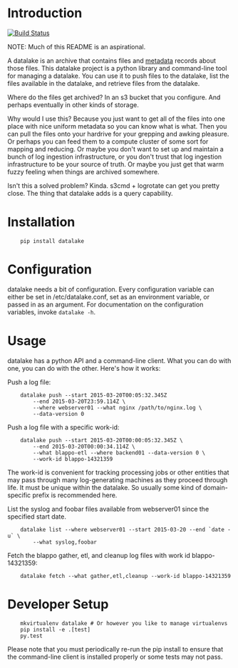 Introduction
============

[![Build Status](https://travis-ci.org/planetlabs/datalake.svg)](https://travis-ci.org/planetlabs/datalake)

NOTE: Much of this README is an aspirational.

A datalake is an archive that contains files and
[metadata](https://github.com/planetlabs/datalake-common) records about those
files. This datalake project is a python library and command-line tool for
managing a datalake. You can use it to push files to the datalake, list the
files available in the datalake, and retrieve files from the datalake.

Where do the files get archived? In an s3 bucket that you configure. And
perhaps eventually in other kinds of storage.

Why would I use this? Because you just want to get all of the files into one
place with nice uniform metadata so you can know what is what. Then you can
pull the files onto your hardrive for your grepping and awking pleasure. Or
perhaps you can feed them to a compute cluster of some sort for mapping and
reducing. Or maybe you don't want to set up and maintain a bunch of log
ingestion infrastructure, or you don't trust that log ingestion infrastructure
to be your source of truth. Or maybe you just get that warm fuzzy feeling when
things are archived somewhere.

Isn't this a solved problem? Kinda. s3cmd + logrotate can get you pretty
close. The thing that datalake adds is a query capability.

Installation
============

        pip install datalake

Configuration
=============

datalake needs a bit of configuration. Every configuration variable can either
be set in /etc/datalake.conf, set as an environment variable, or passed in as
an argument. For documentation on the configuration variables, invoke `datalake
-h`.

Usage
=====

datalake has a python API and a command-line client. What you can do with one,
you can do with the other. Here's how it works:

Push a log file:

        datalake push --start 2015-03-20T00:05:32.345Z
            --end 2015-03-20T23:59.114Z \
            --where webserver01 --what nginx /path/to/nginx.log \
            --data-version 0

Push a log file with a specific work-id:

        datalake push --start 2015-03-20T00:00:05:32.345Z \
            --end 2015-03-20T00:00:34.114Z \
            --what blappo-etl --where backend01 --data-version 0 \
            --work-id blappo-14321359

The work-id is convenient for tracking processing jobs or other entities that
may pass through many log-generating machines as they proceed through life. It
must be unique within the datalake. So usually some kind of domain-specific
prefix is recommended here.

List the syslog and foobar files available from webserver01 since the specified
start date.

        datalake list --where webserver01 --start 2015-03-20 --end `date -u` \
            --what syslog,foobar

Fetch the blappo gather, etl, and cleanup log files with work id
blappo-14321359:

        datalake fetch --what gather,etl,cleanup --work-id blappo-14321359

Developer Setup
===============

        mkvirtualenv datalake # Or however you like to manage virtualenvs
        pip install -e .[test]
        py.test

Please note that you must periodically re-run the pip install to ensure that
the command-line client is installed properly or some tests may not pass.

